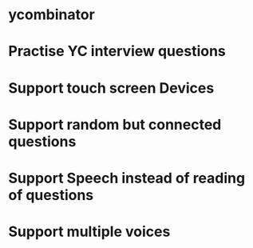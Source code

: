 # ycombinator
# Practise YC interview questions 
# Support touch screen Devices
# Support random but connected questions
# Support Speech instead of reading of questions
# Support multiple voices
